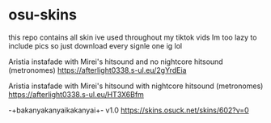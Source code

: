 # osu-skins
this repo contains all skin ive used throughout my tiktok vids
Im too lazy to include pics so just download every signle one ig lol

Aristia instafade with Mirei's hitsound and no nightcore hitsound (metronomes)
https://afterlight0338.s-ul.eu/2gYrdEia

Aristia instafade with Mirei's hitsound with nightcore hitsound (metronomes)
https://afterlight0338.s-ul.eu/HT3X6Bfm

-+bakanyakanyaikakanyai+- v1.0
https://skins.osuck.net/skins/602?v=0
